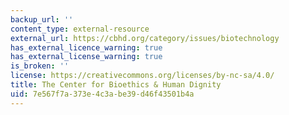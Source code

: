 ```yaml
---
backup_url: ''
content_type: external-resource
external_url: https://cbhd.org/category/issues/biotechnology
has_external_licence_warning: true
has_external_license_warning: true
is_broken: ''
license: https://creativecommons.org/licenses/by-nc-sa/4.0/
title: The Center for Bioethics & Human Dignity
uid: 7e567f7a-373e-4c3a-be39-d46f43501b4a
---
```

